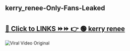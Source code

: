 
 ## kerry_renee-Only-Fans-Leaked

# <h2><a href="https://clipsfans.com/kerry_renee&ref=git">🔗 Click to LINKS ⏩⏩ 👉 🟢 kerry renee </a></h2>

<a href="https://clipsfans.com/kerry_renee&ref=git" rel="nofollow" data-target="animated-image.originalLink"><img src="https://i.ibb.co.com/xMMVF88/686577567.gif" alt="Viral Video Original" style="max-width: 100%; display: inline-block;" data-target="animated-image.originalImage"></a>
